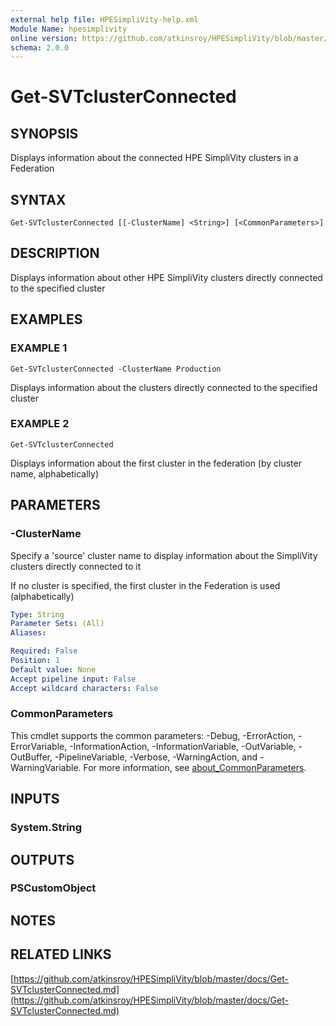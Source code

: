 ```yaml
---
external help file: HPESimpliVity-help.xml
Module Name: hpesimplivity
online version: https://github.com/atkinsroy/HPESimpliVity/blob/master/docs/Get-SVTclusterConnected.md
schema: 2.0.0
---
```


# Get-SVTclusterConnected

## SYNOPSIS
Displays information about the connected HPE SimpliVity clusters in a Federation

## SYNTAX

```
Get-SVTclusterConnected [[-ClusterName] <String>] [<CommonParameters>]
```

## DESCRIPTION
Displays information about other HPE SimpliVity clusters directly connected to the specified cluster

## EXAMPLES

### EXAMPLE 1
```
Get-SVTclusterConnected -ClusterName Production
```

Displays information about the clusters directly connected to the specified cluster

### EXAMPLE 2
```
Get-SVTclusterConnected
```

Displays information about the first cluster in the federation (by cluster name, alphabetically)

## PARAMETERS

### -ClusterName
Specify a 'source' cluster name to display information about the SimpliVity clusters directly connected to it

If no cluster is specified, the first cluster in the Federation is used (alphabetically)

```yaml
Type: String
Parameter Sets: (All)
Aliases:

Required: False
Position: 1
Default value: None
Accept pipeline input: False
Accept wildcard characters: False
```

### CommonParameters
This cmdlet supports the common parameters: -Debug, -ErrorAction, -ErrorVariable, -InformationAction, -InformationVariable, -OutVariable, -OutBuffer, -PipelineVariable, -Verbose, -WarningAction, and -WarningVariable. For more information, see [about_CommonParameters](http://go.microsoft.com/fwlink/?LinkID=113216).

## INPUTS

### System.String
## OUTPUTS

### PSCustomObject
## NOTES

## RELATED LINKS

[https://github.com/atkinsroy/HPESimpliVity/blob/master/docs/Get-SVTclusterConnected.md](https://github.com/atkinsroy/HPESimpliVity/blob/master/docs/Get-SVTclusterConnected.md)

